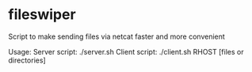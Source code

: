 # fileswiper
Script to make sending files via netcat faster and more convenient

Usage:
Server script: ./server.sh
Client script: ./client.sh RHOST [files or directories]

